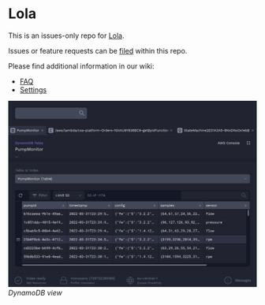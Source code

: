 # Lola

This is an issues-only repo for [Lola](https://www.lola.dev).

Issues or feature requests can be [filed](https://github.com/loladotdev/dev/issues/new/choose) within this repo.

Please find additional information in our wiki:

* [FAQ](https://github.com/loladotdev/lola/wiki/FAQ)
* [Settings](https://github.com/loladotdev/lola/wiki/Settings)



![This is an image](lola.png)
*DynamoDB view*
